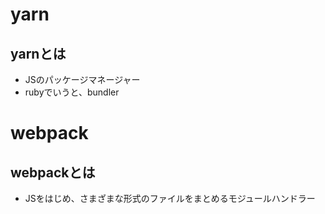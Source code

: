 # yarn
## yarnとは
- JSのパッケージマネージャー
- rubyでいうと、bundler


# webpack
## webpackとは
- JSをはじめ、さまざまな形式のファイルをまとめるモジュールハンドラー
